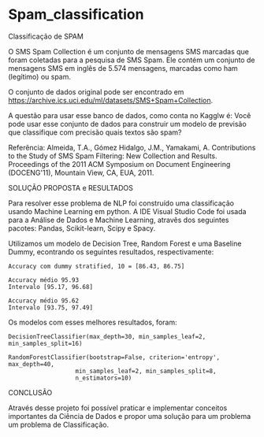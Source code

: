 # Spam_classification

Classificação de SPAM

O SMS Spam Collection é um conjunto de mensagens SMS marcadas que foram coletadas para a pesquisa de SMS Spam. Ele contém um conjunto de mensagens SMS em inglês de 5.574 mensagens, marcadas como ham (legítimo) ou spam.

O conjunto de dados original pode ser encontrado em https://archive.ics.uci.edu/ml/datasets/SMS+Spam+Collection. 

A questão para usar esse banco de dados, como conta no Kagglw é: Você pode usar esse conjunto de dados para construir um modelo de previsão que classifique com precisão quais textos são spam? 

Referência:
Almeida, T.A., Gómez Hidalgo, J.M., Yamakami, A. Contributions to the Study of SMS Spam Filtering: New Collection and Results. Proceedings of the 2011 ACM Symposium on Document Engineering (DOCENG'11), Mountain View, CA, EUA, 2011.

SOLUÇÃO PROPOSTA e RESULTADOS

Para resolver esse problema de NLP foi construído uma classificação usando Machine Learning em python. A IDE Visual Studio Code foi usada para a Análise de Dados e Machine Learning, atravês dos seguintes pacotes: Pandas, Scikit-learn, Scipy e Spacy.

Utilizamos um modelo de Decision Tree, Random Forest e uma Baseline Dummy, econtrando os seguintes resultados, respectivamente:


    Accuracy com dummy stratified, 10 = [86.43, 86.75]

    Accuracy médio 95.93
    Intervalo [95.17, 96.68]

    Accuracy médio 95.62
    Intervalo [93.75, 97.49]


Os modelos com esses melhores resultados, foram:


    DecisionTreeClassifier(max_depth=30, min_samples_leaf=2, min_samples_split=16)

    RandomForestClassifier(bootstrap=False, criterion='entropy', max_depth=40,
                       min_samples_leaf=2, min_samples_split=8,
                       n_estimators=10)




CONCLUSÃO

Através desse projeto foi possível praticar e implementar conceitos importantes da Ciência de Dados e propor uma solução para um problema um problema de Classificação.
